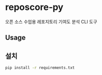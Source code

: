 # reposcore‑py

오픈 소스 수업용 레포지토리 기여도 분석 CLI 도구

## Usage


## 설치

```bash
pip install -r requirements.txt

